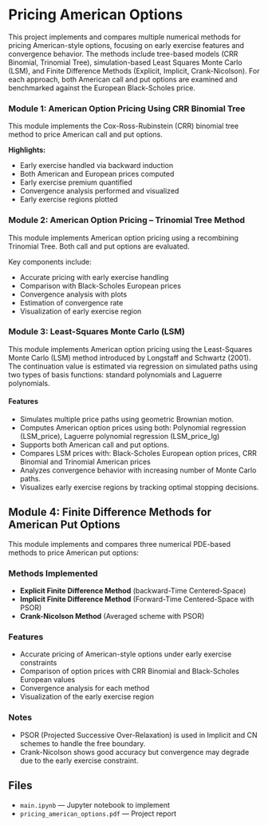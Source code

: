 # Pricing American Options
This project implements and compares multiple numerical methods for pricing American-style options, focusing on early exercise features and convergence behavior. The methods include tree-based models (CRR Binomial, Trinomial Tree), simulation-based Least Squares Monte Carlo (LSM), and Finite Difference Methods (Explicit, Implicit, Crank-Nicolson). For each approach, both American call and put options are examined and benchmarked against the European Black-Scholes price.

### Module 1: American Option Pricing Using CRR Binomial Tree
This module implements the Cox-Ross-Rubinstein (CRR) binomial tree method to price American call and put options.

**Highlights:**
- Early exercise handled via backward induction
- Both American and European prices computed
- Early exercise premium quantified
- Convergence analysis performed and visualized
- Early exercise regions plotted

### Module 2: American Option Pricing – Trinomial Tree Method
This module implements American option pricing using a recombining Trinomial Tree. Both call and put options are evaluated.

Key components include:
- Accurate pricing with early exercise handling
- Comparison with Black-Scholes European prices
- Convergence analysis with plots
- Estimation of convergence rate
- Visualization of early exercise region

### Module 3: Least-Squares Monte Carlo (LSM)
This module implements American option pricing using the Least-Squares Monte Carlo (LSM) method introduced by Longstaff and Schwartz (2001). The continuation value is estimated via regression on simulated paths using two types of basis functions: standard polynomials and Laguerre polynomials.

#### Features
- Simulates multiple price paths using geometric Brownian motion.
- Computes American option prices using both: Polynomial regression (LSM_price), Laguerre polynomial regression (LSM_price_lg)
- Supports both American call and put options.
- Compares LSM prices with: Black-Scholes European option prices, CRR Binomial and Trinomial American prices
- Analyzes convergence behavior with increasing number of Monte Carlo paths.
- Visualizes early exercise regions by tracking optimal stopping decisions.


## Module 4: Finite Difference Methods for American Put Options

This module implements and compares three numerical PDE-based methods to price American put options:

###  Methods Implemented
- **Explicit Finite Difference Method** (backward-Time Centered-Space)
- **Implicit Finite Difference Method** (Forward-Time Centered-Space with PSOR)
- **Crank-Nicolson Method** (Averaged scheme with PSOR)

###  Features
- Accurate pricing of American-style options under early exercise constraints
- Comparison of option prices with CRR Binomial and Black-Scholes European values
- Convergence analysis for each method
- Visualization of the early exercise region


### Notes
- PSOR (Projected Successive Over-Relaxation) is used in Implicit and CN schemes to handle the free boundary.
- Crank-Nicolson shows good accuracy but convergence may degrade due to the early exercise constraint.

## Files
- `main.ipynb` — Jupyter notebook to implement
- `pricing_american_options.pdf` — Project report 


